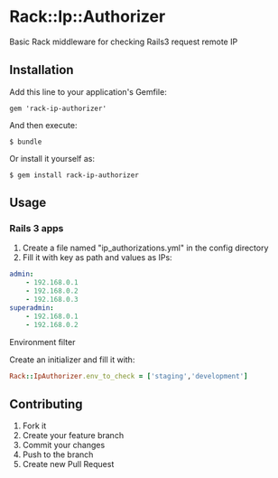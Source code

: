 # Rack::Ip::Authorizer

Basic Rack middleware for checking Rails3 request remote IP

## Installation

Add this line to your application's Gemfile:

    gem 'rack-ip-authorizer'

And then execute:

    $ bundle

Or install it yourself as:

    $ gem install rack-ip-authorizer

## Usage

### Rails 3 apps

1. Create a file named "ip_authorizations.yml" in the config directory
2. Fill it with key as path and values as IPs:

```yaml
admin:
    - 192.168.0.1
    - 192.168.0.2
    - 192.168.0.3
superadmin:
    - 192.168.0.1
    - 192.168.0.2
```

Environment filter

Create an initializer and fill it with:

```ruby
Rack::IpAuthorizer.env_to_check = ['staging','development']
```

## Contributing

1. Fork it
2. Create your feature branch
3. Commit your changes
4. Push to the branch
5. Create new Pull Request
